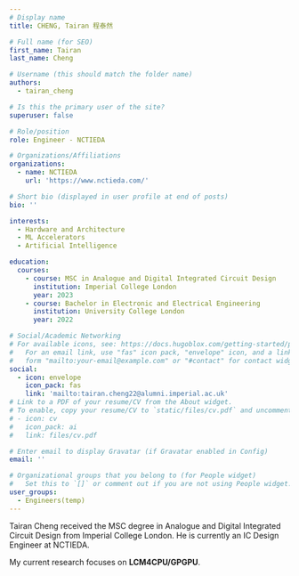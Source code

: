 ```yaml
---
# Display name
title: CHENG, Tairan 程泰然

# Full name (for SEO)
first_name: Tairan
last_name: Cheng

# Username (this should match the folder name)
authors:
  - tairan_cheng

# Is this the primary user of the site?
superuser: false

# Role/position
role: Engineer - NCTIEDA

# Organizations/Affiliations
organizations:
  - name: NCTIEDA
    url: 'https://www.nctieda.com/'

# Short bio (displayed in user profile at end of posts)
bio: ''

interests:
  - Hardware and Architecture
  - ML Accelerators
  - Artificial Intelligence

education:
  courses:
    - course: MSC in Analogue and Digital Integrated Circuit Design
      institution: Imperial College London
      year: 2023
    - course: Bachelor in Electronic and Electrical Engineering
      institution: University College London
      year: 2022

# Social/Academic Networking
# For available icons, see: https://docs.hugoblox.com/getting-started/page-builder/#icons
#   For an email link, use "fas" icon pack, "envelope" icon, and a link in the
#   form "mailto:your-email@example.com" or "#contact" for contact widget.
social:
  - icon: envelope
    icon_pack: fas
    link: 'mailto:tairan.cheng22@alumni.imperial.ac.uk'
# Link to a PDF of your resume/CV from the About widget.
# To enable, copy your resume/CV to `static/files/cv.pdf` and uncomment the lines below.
# - icon: cv
#   icon_pack: ai
#   link: files/cv.pdf

# Enter email to display Gravatar (if Gravatar enabled in Config)
email: ''

# Organizational groups that you belong to (for People widget)
#   Set this to `[]` or comment out if you are not using People widget.
user_groups:
  - Engineers(temp)
---
```


Tairan Cheng received the MSC degree in Analogue and Digital Integrated Circuit Design from Imperial College London. He is currently an IC Design Engineer at NCTIEDA. 

My current research focuses on **LCM4CPU/GPGPU**.